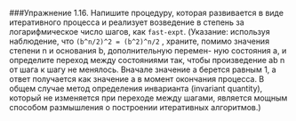 ###Упражнение 1.16.
Напишите процедуру, которая развивается в виде итеративного процесса и реализует возведение в
степень за логарифмическое число шагов, как `fast-expt`. (Указание: используя наблюдение, что
`(b^n/2)^2 = (b^2)^n/2` , храните, помимо значения степени n и основания b, дополнительную перемен-
ную состояния a, и определите переход между состояниями так, чтобы произведение ab n от шага к
шагу не менялось. Вначале значение a берется равным 1, а ответ получается как значение a в
момент окончания процесса. В общем случае метод определения инварианта (invariant quantity),
который не изменяется при переходе между шагами, является мощным способом размышления о
построении итеративных алгоритмов.)
